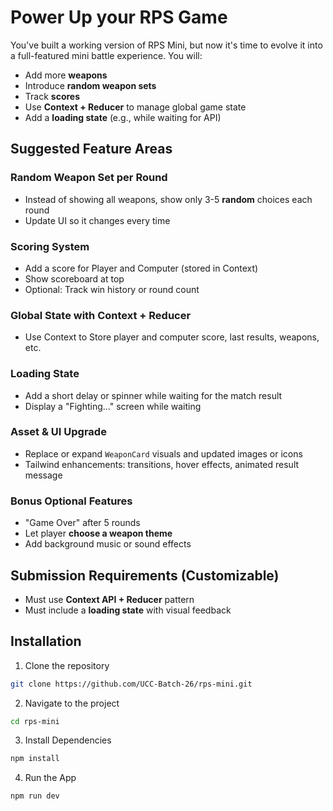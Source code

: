 # Power Up your RPS Game

You've built a working version of RPS Mini, but now it's time to evolve it into a full-featured mini battle experience. You will:

- Add more **weapons**
- Introduce **random weapon sets**
- Track **scores**
- Use **Context + Reducer** to manage global game state
- Add a **loading state** (e.g., while waiting for API)

## Suggested Feature Areas

### Random Weapon Set per Round

- Instead of showing all weapons, show only 3-5 **random** choices each round
- Update UI so it changes every time

### Scoring System

- Add a score for Player and Computer (stored in Context)
- Show scoreboard at top
- Optional: Track win history or round count

### Global State with Context + Reducer

- Use Context to Store player and computer score, last results, weapons, etc.

### Loading State

- Add a short delay or spinner while waiting for the match result
- Display a "Fighting..." screen while waiting

### Asset & UI Upgrade

- Replace or expand `WeaponCard` visuals and updated images or icons
- Tailwind enhancements: transitions, hover effects, animated result message

### Bonus Optional Features

- "Game Over" after 5 rounds
- Let player **choose a weapon theme**
- Add background music or sound effects

## Submission Requirements (Customizable)

- Must use **Context API + Reducer** pattern
- Must include a **loading state** with visual feedback

## Installation

1. Clone the repository

```sh
git clone https://github.com/UCC-Batch-26/rps-mini.git
```

2. Navigate to the project

```sh
cd rps-mini
```

3. Install Dependencies

```sh
npm install
```

4. Run the App

```sh
npm run dev
```
